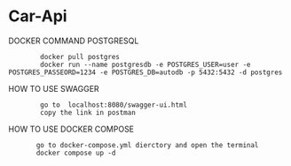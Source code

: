 # Car-Api


DOCKER COMMAND POSTGRESQL

          
          
            docker pull postgres
            docker run --name postgresdb -e POSTGRES_USER=user -e POSTGRES_PASSEORD=1234 -e POSTGRES_DB=autodb -p 5432:5432 -d postgres
            
            
            
            
           
HOW TO USE SWAGGER



            go to  localhost:8080/swagger-ui.html
            copy the link in postman
            
            
            
   
HOW TO USE DOCKER COMPOSE





           go to docker-compose.yml dierctory and open the terminal
           docker compose up -d

